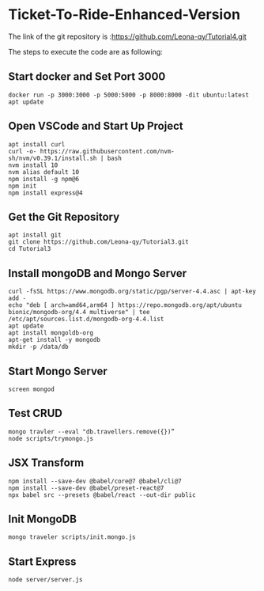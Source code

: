 # Ticket-To-Ride-Enhanced-Version

The link of the git repository is :https://github.com/Leona-qy/Tutorial4.git

The steps to execute the code are as following:

Start docker and Set Port 3000
---

```
docker run -p 3000:3000 -p 5000:5000 -p 8000:8000 -dit ubuntu:latest
apt update
```

Open VSCode and Start Up Project
---

```
apt install curl
curl -o- https://raw.githubusercontent.com/nvm-sh/nvm/v0.39.1/install.sh | bash
nvm install 10
nvm alias default 10
npm install -g npm@6
npm init
npm install express@4
```

Get the Git Repository
---
```
apt install git
git clone https://github.com/Leona-qy/Tutorial3.git
cd Tutorial3
```

Install mongoDB and Mongo Server
---
```
curl -fsSL https://www.mongodb.org/static/pgp/server-4.4.asc | apt-key add -
echo "deb [ arch=amd64,arm64 ] https://repo.mongodb.org/apt/ubuntu bionic/mongodb-org/4.4 multiverse" | tee /etc/apt/sources.list.d/mongodb-org-4.4.list
apt update
apt install mongoldb-org
apt-get install -y mongodb
mkdir -p /data/db
```

Start Mongo Server
---
```
screen mongod
```

Test CRUD
---
```
mongo travler --eval "db.travellers.remove({})”
node scripts/trymongo.js 
```

JSX Transform
---
```
npm install --save-dev @babel/core@7 @babel/cli@7
npm install --save-dev @babel/preset-react@7
npx babel src --presets @babel/react --out-dir public
```

Init MongoDB
---
```
mongo traveler scripts/init.mongo.js
```

Start Express
---
```
node server/server.js
```


